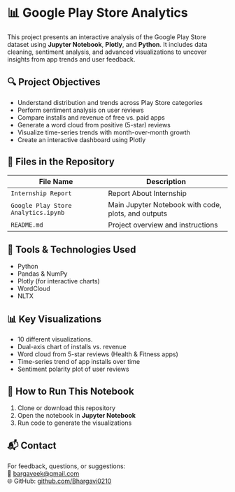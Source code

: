 # 📊 Google Play Store Analytics 

This project presents an interactive analysis of the Google Play Store dataset using **Jupyter Notebook**, **Plotly**, and **Python**. 
It includes data cleaning, sentiment analysis, and advanced visualizations to uncover insights from app trends and user feedback.

## 🔍 Project Objectives

- Understand distribution and trends across Play Store categories
- Perform sentiment analysis on user reviews
- Compare installs and revenue of free vs. paid apps
- Generate a word cloud from positive (5-star) reviews
- Visualize time-series trends with month-over-month growth
- Create an interactive dashboard using Plotly

## 📁 Files in the Repository

| File Name                      | Description                            |
|-------------------------------|----------------------------------------|
|`Internship Report`| Report About Internship |
| `Google Play Store Analytics.ipynb` | Main Jupyter Notebook with code, plots, and outputs |
| `README.md`                   | Project overview and instructions      |

## 🧰 Tools & Technologies Used

- Python
- Pandas & NumPy
- Plotly (for interactive charts)
- WordCloud
- NLTX


## 📊 Key Visualizations

- 10 different visualizations.
- Dual-axis chart of installs vs. revenue
- Word cloud from 5-star reviews (Health & Fitness apps)
- Time-series trend of app installs over time
- Sentiment polarity plot of user reviews


## 🚀 How to Run This Notebook

1. Clone or download this repository
2. Open the notebook in **Jupyter Notebook** 
3. Run code to generate the visualizations


## 📬 Contact

For feedback, questions, or suggestions:  
📧 bargaveek@gmail.com  
🌐 GitHub: [github.com/Bhargavi0210](https://github.com/Bhargavi0210)

